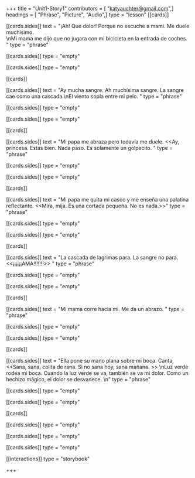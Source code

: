 +++
title = "Unit1-Story1"
contributors = [ "katyauchter@gmail.com",]
headings = [ "Phrase", "Picture", "Audio",]
type = "lesson"
[[cards]]

[[cards.sides]]
text = "¡Ah! Que dolor! Porque no escuche a mami. Me duele muchísimo.  <br>\nMi mama me dijo que no jugara con mi bicicleta en la entrada de coches. "
type = "phrase"

[[cards.sides]]
type = "empty"

[[cards.sides]]
type = "empty"

[[cards]]

[[cards.sides]]
text = "Ay mucha sangre. Ah muchísima sangre. La sangre cae como una cascada.\nEl viento sopla entre mi pelo.   "
type = "phrase"

[[cards.sides]]
type = "empty"

[[cards.sides]]
type = "empty"

[[cards]]

[[cards.sides]]
text = "Mi papa me abraza pero todavía me duele. <<Ay, princesa. Estas bien. Nada paso. Es solamente un golpecito. "
type = "phrase"

[[cards.sides]]
type = "empty"

[[cards.sides]]
type = "empty"

[[cards]]

[[cards.sides]]
text = "Mi papa me quita mi casco y me enseña una palatina reflectante. <<Mira, mija. Es una cortada pequeña. No es nada.>>"
type = "phrase"

[[cards.sides]]
type = "empty"

[[cards.sides]]
type = "empty"

[[cards]]

[[cards.sides]]
text = "La cascada de lagrimas para. La sangre no para. <<¡¡¡¡¡¡AMA!!!!!!!>> "
type = "phrase"

[[cards.sides]]
type = "empty"

[[cards.sides]]
type = "empty"

[[cards]]

[[cards.sides]]
text = "Mi mama corre hacia mi. Me da un abrazo. "
type = "phrase"

[[cards.sides]]
type = "empty"

[[cards.sides]]
type = "empty"

[[cards]]

[[cards.sides]]
text = "Ella pone su mano plana sobre mi boca. Canta, <<Sana, sana, colita de rana. Si no sana hoy, sana mañana. >> \nLuz verde rodea mi boca. Cuando la luz verde se va, también se va mi dolor. Como un hechizo mágico, el dolor se desvanece. \n"
type = "phrase"

[[cards.sides]]
type = "empty"

[[cards.sides]]
type = "empty"

[[cards]]

[[cards.sides]]
type = "empty"

[[cards.sides]]
type = "empty"

[[cards.sides]]
type = "empty"

[[interactions]]
type = "storybook"

+++
